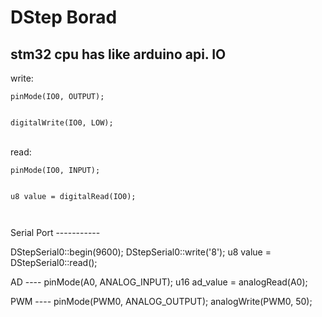 DStep Borad 
====

stm32 cpu has like arduino api.
IO
----
<p>
write:
<br>
<code>
pinMode(IO0, OUTPUT);  <br>
</code>
<code>
digitalWrite(IO0, LOW);<br>
</code><br>
read:<br>
<code>
pinMode(IO0, INPUT);  
<br>
u8 value = digitalRead(IO0);  
<br>
</code>
</p>
Serial Port
-----------
<p>
DStepSerial0::begin(9600);
DStepSerial0::write('8');
u8 value = DStepSerial0::read();
</p>
<p>
AD
----
pinMode(A0, ANALOG_INPUT);
u16 ad_value = analogRead(A0);
</p>
<p>
PWM
----
pinMode(PWM0, ANALOG_OUTPUT);
analogWrite(PWM0, 50);
</p>
